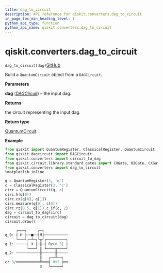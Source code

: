 ```yaml
---
title: dag_to_circuit
description: API reference for qiskit.converters.dag_to_circuit
in_page_toc_min_heading_level: 1
python_api_type: function
python_api_name: qiskit.converters.dag_to_circuit
---
```


# qiskit.converters.dag\_to\_circuit

<span id="qiskit.converters.dag_to_circuit" />

`dag_to_circuit(dag)`[GitHub](https://github.com/qiskit/qiskit/tree/stable/0.20/qiskit/converters/dag_to_circuit.py "view source code")

Build a `QuantumCircuit` object from a `DAGCircuit`.

**Parameters**

**dag** ([*DAGCircuit*](qiskit.dagcircuit.DAGCircuit "qiskit.dagcircuit.DAGCircuit")) – the input dag.

**Returns**

the circuit representing the input dag.

**Return type**

[QuantumCircuit](qiskit.circuit.QuantumCircuit "qiskit.circuit.QuantumCircuit")

**Example**

```python
from qiskit import QuantumRegister, ClassicalRegister, QuantumCircuit
from qiskit.dagcircuit import DAGCircuit
from qiskit.converters import circuit_to_dag
from qiskit.circuit.library.standard_gates import CHGate, U2Gate, CXGate
from qiskit.converters import dag_to_circuit
%matplotlib inline

q = QuantumRegister(3, 'q')
c = ClassicalRegister(3, 'c')
circ = QuantumCircuit(q, c)
circ.h(q[0])
circ.cx(q[0], q[1])
circ.measure(q[0], c[0])
circ.rz(0.5, q[1]).c_if(c, 2)
dag = circuit_to_dag(circ)
circuit = dag_to_circuit(dag)
circuit.draw()
```

```python
     ┌───┐     ┌─┐           
q_0: ┤ H ├──■──┤M├───────────
     └───┘┌─┴─┐└╥┘┌─────────┐
q_1: ─────┤ X ├─╫─┤ Rz(0.5) ├
          └───┘ ║ └────╥────┘
q_2: ───────────╫──────╫─────
                ║   ┌──╨──┐  
c: 3/═══════════╩═══╡ 0x2 ╞══
                0   └─────┘  
```

